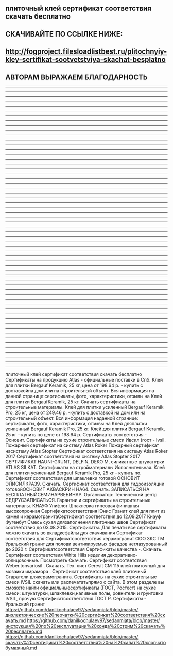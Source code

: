 плиточный клей сертификат соответствия скачать бесплатно
--------------------------------------------------
СКАЧИВАЙТЕ ПО ССЫЛКЕ НИЖЕ:
--------------------------------------------------
http://fogproject.filesloadlistbest.ru/plitochnyiy-kley-sertifikat-sootvetstviya-skachat-besplatno
--------------------------------------------------
АВТОРАМ ВЫРАЖАЕМ БЛАГОДАРНОСТЬ
--------------------------------------------------
--------------------------------------------------
--------------------------------------------------
--------------------------------------------------
--------------------------------------------------
--------------------------------------------------
--------------------------------------------------
--------------------------------------------------
--------------------------------------------------
--------------------------------------------------
--------------------------------------------------
--------------------------------------------------
--------------------------------------------------
--------------------------------------------------
--------------------------------------------------
--------------------------------------------------
--------------------------------------------------
--------------------------------------------------
--------------------------------------------------
--------------------------------------------------
--------------------------------------------------
--------------------------------------------------
--------------------------------------------------
--------------------------------------------------
--------------------------------------------------
--------------------------------------------------
--------------------------------------------------
--------------------------------------------------
--------------------------------------------------
--------------------------------------------------
--------------------------------------------------
--------------------------------------------------
--------------------------------------------------
--------------------------------------------------
--------------------------------------------------
--------------------------------------------------
--------------------------------------------------
--------------------------------------------------
--------------------------------------------------
--------------------------------------------------
--------------------------------------------------
--------------------------------------------------
--------------------------------------------------
--------------------------------------------------
--------------------------------------------------
--------------------------------------------------
--------------------------------------------------
--------------------------------------------------
--------------------------------------------------
--------------------------------------------------
--------------------------------------------------
--------------------------------------------------
--------------------------------------------------
--------------------------------------------------
--------------------------------------------------
--------------------------------------------------
--------------------------------------------------
--------------------------------------------------
--------------------------------------------------
--------------------------------------------------
плиточный клей сертификат соответствия скачать бесплатно Сертификаты на продукцию Atlas - официальные поставки в Спб. Клей для плитки Bergauf Keramik, 25 кг, цена от 198.64 р. - купить с доставкойна дом или на строительный объект. Вся информация на данной странице:сертификаты, фото, характеристики, отзывы на Клей для плитки BergaufKeramik, 25 кг. Скачать сертификаты на строительные материалы. Клей для плитки усиленный Bergauf Keramik Pro, 25 кг, цена от 249.46 р. -купить с доставкой на дом или на строительный объект. Вся информация наданной странице: сертификаты, фото, характеристики, отзывы на Клей дляплитки усиленный Bergauf Keramik Pro, 25 кг. Клей для плитки Bergauf Keramik, 25 кг - купить по цене от 198.64 р. Сертификаты соответствия - Основит. Сертификаты на сухие строительные смеси Ивсил (гост  - Ivsil. Пожарный сертификат на систему Atlas Roker  Пожарный сертификат насистему Atlas Stopter  Сертификат соответствия на систему Atlas Roker 2017 Сертификат соответствия на систему Atlas Stopter 2017  СЕРТИФИКАТ НАUNI-GRUNT, DELFIN, DEKO M, силикатные штукатурки ATLAS SILKAT. Сертификаты на стройматериалы  Исполнительная. Клей для плитки усиленный Bergauf Keramik Pro, 25 кг - купить по. Сертификат соответствия для шпаклевки готовой ОСНОВИТ ЭЛИСИЛКPA39. Скачать. Сертификат соответствия для гидроизоляции готовойОСНОВИТ АКВАСКРИН HA64. Скачать. ЗАПИСАТЬСЯ НА БЕСПЛАТНЫЙСЕМИНАРВЕБИНАР. Организатор: Технический центр СЕДРУСЗАПИСАТЬСЯ. Гарантии и сертификаты на строительные материалы. КНАУФ Унифлот Шпаклевка гипсовая финишная высокопрочная Сертификатсоответствия  Юнис Гранит клей для плит из камня и керамогранитаСертификат соответствия до 12.09.2017  Кнауф Фугенбут Смесь сухая длязаполнения плиточных швов Сертификат соответствия до 03.08.2015. Сертификаты. Для печати все сертификаты можно скачать во вкладкефайлы для скачивания  Сертификат соответствия для  Сертификатсоответствия  керамогранит ООО ЗКС ТМ Уральский гранит для полови вентилируемых фасадов неглазурованный до 2020 г. Сертификатсоответствия
Сертификаты качества -. Скачать. Сертификат соответствия White Hills изделия декоративно-облицовочные. Посмотреть  Скачать. Сертификат соответствия Weber.tonvariosil . Скачать. Тех. лист Ceresit СМ 115 клей плиточный для мозаики имрамора . Сертификат соответствия клей плиточный Старатели длякерамогранита. Сертификаты на сухие строительные смеси IVSIL скачать или распечататьпрямо с сайта.  В этом разделе вы сможете найти официальныесертификаты (ГОСТ, Ростест) на сухие смеси: штукатурки, шпаклевки,наливные полы, ровнители и грунтовки IVSIL, прочую  Сертификатсоответствия ГОСТ Р. Сертификаты - Уральский гранит
https://github.com/danilkochulaev97/sedanmiata/blob/master/диэлектрические%20перчатки%20сертификат%20соответствия%20скачать.md
https://github.com/danilkochulaev97/sedanmiata/blob/master/инструкция%20по%20эксплуатации%20хонда%20стрим%20скачать%20бесплатно.md
https://github.com/danilkochulaev97/sedanmiata/blob/master/скачать%20сертификат%20соответствия%20на%20халат%20хлопчатобумажный.md